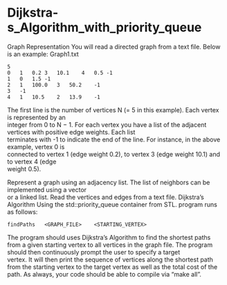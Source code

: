 # Dijkstra-s_Algorithm_with_priority_queue


Graph	Representation
You	will	read	a	directed	graph	from	a	text	file.	Below	is	an	example:
Graph1.txt	
```
5	
0	1	0.2	3	10.1	4	0.5	-1	
1	0	1.5	-1	
2	1	100.0	3	50.2	-1	
3	-1	
4	1	10.5	2	13.9	-1
```
The	first	line	is	the	number	of	vertices N (=	5	in	this	example).	Each	vertex	is	represented	by	an	
integer	from	0 to N − 1.	
For	each	vertex	you	have	a	list	of	the	adjacent	vertices	with	positive	edge	weights.	Each	list	
terminates	with	-1	to	indicate	the	end	of	the	line.	 For	instance,	in	the	above	example,	vertex	0	is	
connected	to	vertex	1	(edge	weight	0.2),	to	vertex	3	(edge	weight	10.1)	and	to	vertex	4	(edge	
weight	0.5).

Represent	a	graph	using	an	adjacency	list.	The	list	of	neighbors	can	be	implemented	using	a	vector	
or	a	linked	list.	Read	the	vertices	and	edges	from	a	text	file.
Dijkstra’s	Algorithm
Using the	std::priority_queue container	from	STL.
program	runs	as	follows:
```
findPaths	<GRAPH_FILE>	<STARTING_VERTEX>
```
The	program	should	uses	Dijkstra’s	Algorithm	to	find	the	shortest	paths	from	a	given	starting	vertex	to	all	
vertices	in the	graph	file. The	program	should	then	continuously	prompt	the	user	to	specify	a	target	
vertex.	It	will	then	print	the	sequence	of	vertices	along	the	shortest	path	from	the	starting	vertex	to	the	
target	vertex	as	well	as	the	total	cost	of	the	path.
As	always,	your	code	should	be	able	to	compile	via	“make	all”.
